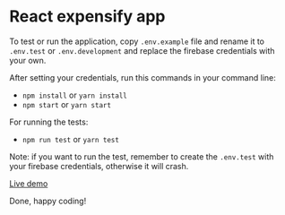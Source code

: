 # React expensify app

To test or run the application, copy `.env.example` file and rename it to `.env.test` or `.env.development` and replace
the firebase credentials with your own.

After setting your credentials, run this commands in your command line:

- `npm install` or `yarn install`
- `npm start` or `yarn start`

For running the tests:

- `npm run test` or `yarn test`

Note: if you want to run the test, remember to create the `.env.test` with your firebase credentials,
otherwise it will crash.

[Live demo](https://ltroya-react-expensify-app.herokuapp.com)

Done, happy coding!
